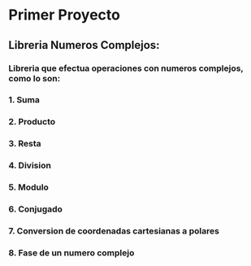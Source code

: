 # Primer Proyecto
## Libreria Numeros Complejos:
### Libreria que efectua operaciones con numeros complejos, como lo son:
### 1. Suma
### 2. Producto
### 3. Resta
### 4. Division
### 5. Modulo
### 6. Conjugado
### 7. Conversion de coordenadas cartesianas a polares
### 8. Fase de un numero complejo
